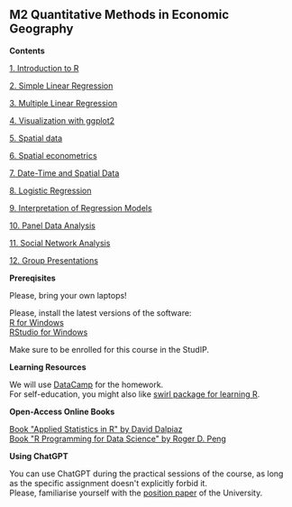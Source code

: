 ## M2 Quantitative Methods in Economic Geography

**Contents**   


[1. Introduction to R](1_intro.md)

[2. Simple Linear Regression](2_linear.md)

[3. Multiple Linear Regression](3_multiple.md)

[4. Visualization with ggplot2](4_visual.md)

[5. Spatial data](5_spatial_data.md)

[6. Spatial econometrics](6_spatial_econometrics.md)

[7. Date-Time and Spatial Data](7_time.md)

[8. Logistic Regression](8_logistic.md)

[9. Interpretation of Regression Models](9_interpret.md)

[10. Panel Data Analysis](10_panel.md)

[11. Social Network Analysis](11_network.md)   

[12. Group Presentations](12_final.md)


**Prereqisites**  

Please, bring your own laptops!   

Please, install the latest versions of the software:   
[R for Windows](https://cran.r-project.org/bin/windows/base/)   
[RStudio for Windows](https://www.rstudio.com/products/rstudio/)    

Make sure to be enrolled for this course in the StudIP.


**Learning Resources**    


We will use [DataCamp](https://www.datacamp.com/courses) for the homework.    
For self-education, you might also like [swirl package for learning R](https://swirlstats.com/).


**Open-Access Online Books**    


[Book "Applied Statistics in R" by David Dalpiaz](https://book.stat420.org)    
[Book "R Programming for Data Science" by Roger D. Peng](https://bookdown.org/rdpeng/rprogdatascience)

**Using ChatGPT**     

You can use ChatGPT during the practical sessions of the course, as long as the specific assignment doesn't explicitly forbid it.  
Please, familiarise yourself with the [position paper](https://www.intern.uni-hannover.de/fileadmin/luh/content/studiengangsplanung_intern/LUH-Positionspapier-KI_EN.pdf) of the University.

